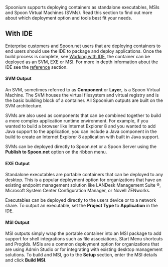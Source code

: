 Spoonium supports deploying containers as standalone executables, MSIs and Spoon Virtual Machines (SVMs). Read this section to find out more about which deployment option and tools best fit your needs.

## With IDE

Enterprise customers and Spoon.net users that are deploying containers to end users should use the IDE to package and deploy applications. Once the build process is complete, see [Working with IDE](/docs/build#working+with+ide), the container can be deployed as an SVM, EXE or MSI. For more in depth information about the IDE see the [reference](/docs/reference) section.

#### SVM Output

An SVM, sometimes referred to as **Component** or **Layer**, is a Spoon Virtual Machine. The SVM houses the virtual filesystem and virtual registry and is the basic building block of a container. All Spoonium outputs are built on the SVM architecture. 

SVMs are also used as components that can be combined together to build a more complex application runtime environment. For example, if you wanted to build a browser like Internet Explorer 8 and you wanted to add Java support to the application, you can include a Java component in the build to create an Internet Explorer 8 application with built in Java support. 

SVMs can be deployed directly to Spoon.net or a Spoon Server using the **Publish to Spoon.net** option on the ribbon menu. 

#### EXE Output

Standalone executables are portable containers that can be deployed to any desktop. This is a popular deployment option for organizations that have an existing endpoint management solution like LANDesk Management Suite &reg;, Microsoft System Center Configuration Manager, or Novell ZENworks. 

Executables can be deployed directly to the users device or to a network share. To output an executable, set the **Project Type** to **Application** in the IDE.  

#### MSI Output

MSI outputs simply wrap the portable container into an MSI package to add support for shell integrations such as file associations, Start Menu shortcuts and ProgIds. MSIs are a common deployment option for organizations that are using Admin Studio or for integrating with existing desktop management solutions. To build and MSI, go to the **Setup** section, enter the MSI details and click **Build MSI**.
 
